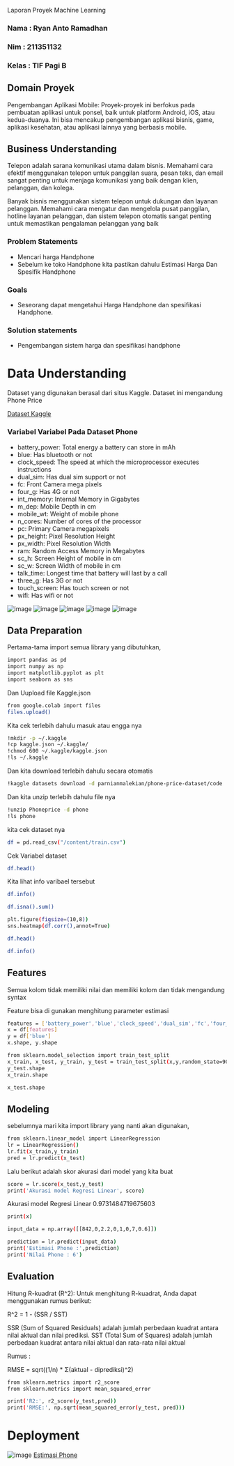 Laporan Proyek Machine Learning

### Nama : Ryan Anto Ramadhan

### Nim : 211351132

### Kelas : TIF Pagi B

## Domain Proyek

Pengembangan Aplikasi Mobile: Proyek-proyek ini berfokus pada pembuatan aplikasi untuk ponsel, baik untuk platform Android, iOS, atau kedua-duanya. Ini bisa mencakup pengembangan aplikasi bisnis, game, aplikasi kesehatan, atau aplikasi lainnya yang berbasis mobile.

## Business Understanding

Telepon adalah sarana komunikasi utama dalam bisnis. Memahami cara efektif menggunakan telepon untuk panggilan suara, pesan teks, dan email sangat penting untuk menjaga komunikasi yang baik dengan klien, pelanggan, dan kolega.

Banyak bisnis menggunakan sistem telepon untuk dukungan dan layanan pelanggan. Memahami cara mengatur dan mengelola pusat panggilan, hotline layanan pelanggan, dan sistem telepon otomatis sangat penting untuk memastikan pengalaman pelanggan yang baik

### Problem Statements

- Mencari harga Handphone
- Sebelum ke toko Handphone kita pastikan dahulu Estimasi Harga Dan Spesifik Handphone

### Goals

- Seseorang dapat mengetahui Harga Handphone dan spesifikasi Handphone.

### Solution statements

- Pengembangan sistem harga dan spesifikasi handphone

# Data Understanding

Dataset yang digunakan berasal dari situs Kaggle. Dataset ini mengandung Phone Price

[Dataset Kaggle](https://www.kaggle.com/datasets/parnianmalekian/phone-price-dataset)

### Variabel Variabel Pada Dataset Phone

- battery_power: Total energy a battery can store in mAh
- blue: Has bluetooth or not
- clock_speed: The speed at which the microprocessor executes instructions
- dual_sim: Has dual sim support or not
- fc: Front Camera mega pixels
- four_g: Has 4G or not
- int_memory: Internal Memory in Gigabytes
- m_dep: Mobile Depth in cm
- mobile_wt: Weight of mobile phone
- n_cores: Number of cores of the processor
- pc: Primary Camera megapixels
- px_height: Pixel Resolution Height
- px_width: Pixel Resolution Width
- ram: Random Access Memory in Megabytes
- sc_h: Screen Height of mobile in cm
- sc_w: Screen Width of mobile in cm
- talk_time: Longest time that battery will last by a call
- three_g: Has 3G or not
- touch_screen: Has touch screen or not
- wifi: Has wifi or not

![image](EDA1.png)
![image](EDA3.png)
![image](EDA5.png)
![image](EDA6.png)
![image](EDA7.png)

## Data Preparation

Pertama-tama import semua library yang dibutuhkan,

```bash
import pandas as pd
import numpy as np
import matplotlib.pyplot as plt
import seaborn as sns
```

Dan Uupload file Kaggle.json

```bash
from google.colab import files
files.upload()
```

Kita cek terlebih dahulu masuk atau engga nya

```bash
!mkdir -p ~/.kaggle
!cp kaggle.json ~/.kaggle/
!chmod 600 ~/.kaggle/kaggle.json
!ls ~/.kaggle
```

Dan kita download terlebih dahulu secara otomatis

```bash
!kaggle datasets download -d parnianmalekian/phone-price-dataset/code
```

Dan kita unzip terlebih dahulu file nya

```bash
!unzip Phoneprice -d phone
!ls phone
```

kita cek dataset nya

```bash
df = pd.read_csv("/content/train.csv")
```

Cek Variabel dataset

```bash
df.head()
```

Kita lihat info varibael tersebut

```bash
df.info()
```

```bash
df.isna().sum()
```

```bash
plt.figure(figsize=(10,8))
sns.heatmap(df.corr(),annot=True)
```

```bash
df.head()
```

```bash
df.info()
```

## Features

Semua kolom tidak memiliki nilai dan memiliki kolom dan tidak mengandung syntax

Feature bisa di gunakan menghitung parameter estimasi

```bash
features = ['battery_power','blue','clock_speed','dual_sim','fc','four_g','int_memory','m_dep']
x = df[features]
y = df['blue']
x.shape, y.shape
```

```bash
from sklearn.model_selection import train_test_split
x_train, x_test, y_train, y_test = train_test_split(x,y,random_state=90,test_size=0.5)
y_test.shape
x_train.shape
```

```bash
x_test.shape
```

## Modeling

sebelumnya mari kita import library yang nanti akan digunakan,

```bash
from sklearn.linear_model import LinearRegression
lr = LinearRegression()
lr.fit(x_train,y_train)
pred = lr.predict(x_test)
```

Lalu berikut adalah skor akurasi dari model yang kita buat

```bash
score = lr.score(x_test,y_test)
print('Akurasi model Regresi Linear', score)
```

Akurasi model Regresi Linear 0.9731484719675603

```bash
print(x)
```

```bash
input_data = np.array([[842,0,2.2,0,1,0,7,0.6]])

prediction = lr.predict(input_data)
print('Estimasi Phone :',prediction)
print('Nilai Phone : 6')
```

## Evaluation

Hitung R-kuadrat (R^2): Untuk menghitung R-kuadrat, Anda dapat menggunakan rumus berikut:

R^2 = 1 - (SSR / SST)

SSR (Sum of Squared Residuals) adalah jumlah perbedaan kuadrat antara nilai aktual dan nilai prediksi.
SST (Total Sum of Squares) adalah jumlah perbedaan kuadrat antara nilai aktual dan rata-rata nilai aktual

Rumus :

RMSE = sqrt((1/n) \* Σ(aktual - diprediksi)^2)

```bash
from sklearn.metrics import r2_score
from sklearn.metrics import mean_squared_error

print('R2:', r2_score(y_test,pred))
print('RMSE:', np.sqrt(mean_squared_error(y_test, pred)))
```

# Deployment

![image](EDAAA.png)
[Estimasi Phone](https://csgoratingestimasi-75xrybgbwmg5kggk53v8jd.streamlit.app/)
